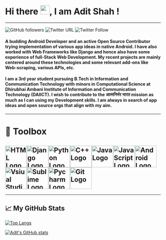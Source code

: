 # Hi there <img src="https://raw.githubusercontent.com/MartinHeinz/MartinHeinz/master/wave.gif" width="30px">, I am Adit Shah !
---
![GitHub followers](https://img.shields.io/github/followers/adit19shah?style=social)
![Twitter URL](https://img.shields.io/twitter/url?style=social&url=https%3A%2F%2Ftwitter.com%2FAditSha16934402)
![Twitter Follow](https://img.shields.io/twitter/follow/AditSha16934402?style=social)

#### A budding Android Developer and an active Open Source Contributor trying implementation of various app ideas in native Android. I have also worked with Web Frameworks like Django and hence also have some experience of full-Stack Web Development. My recent projects are mainly centered around these technologies and some relevant add-ons like Web-scraping, various APIs, etc.

#### I am a 3rd year student pursuing B.Tech in Information and Communication Technology with minors in Computational Science at Dhirubhai Ambani Institute of Information and Communication Technology (DAIICT). I wish to contribute to the आत्मनिर्भर भारत mission as much as I can using my Development skills. I am always in search of app ideas and open source orgs that align with my aim. 
---

# 🧰 Toolbox
 
<img src="https://cdn.worldvectorlogo.com/logos/html5-2.svg" alt="HTML Logo" width="70" height="70"/><img src="https://cdn.worldvectorlogo.com/logos/django-community.svg" alt="Django Logo" width="70" height="70"/><img src="https://cdn.worldvectorlogo.com/logos/python-5.svg" alt="Python Logo" width="70" height="70"/><img src="https://cdn.worldvectorlogo.com/logos/c.svg" alt="C++ Logo" width="70" height="70"/><img src="https://cdn.worldvectorlogo.com/logos/java-4.svg" alt="Java Logo" width="70" height="70"/><img src="https://cdn.worldvectorlogo.com/logos/logo-javascript.svg" alt="JavaScript Logo" width="70" height="70"/><img src="https://cdn.worldvectorlogo.com/logos/android.svg" alt="Android Logo" width="70" height="70"/><img src="https://cdn.worldvectorlogo.com/logos/visual-studio-code-1.svg" alt="Vsiual Studio Code Logo" width="70" height="70"/><img src="https://cdn.worldvectorlogo.com/logos/sublime-text.svg" alt="Sublime Logo" width="70" height="70"/><img src="https://cdn.worldvectorlogo.com/logos/pycharm-1.svg" alt="Pycharm Logo" width="70" height="70"/><img src="https://cdn.worldvectorlogo.com/logos/git.svg" alt="Git Logo" width="70" height="70"/>
---

---

## &#x1f4c8; My GitHub Stats

[![Top Langs](https://github-readme-stats.vercel.app/api/top-langs/?username=adit19shah&theme=radical)](https://github.com/anuraghazra/github-readme-stats)

[![Adit's GitHub stats](https://github-readme-stats.vercel.app/api?username=adit19shah&theme=radical)](https://github.com/anuraghazra/github-readme-stats)

<!--
**adit19shah/adit19shah** is a ✨ _special_ ✨ repository because its `README.md` (this file) appears on your GitHub profile.

Here are some ideas to get you started:

- 🔭 I’m currently working on ...
- 🌱 I’m currently learning ...
- 👯 I’m looking to collaborate on ...
- 🤔 I’m looking for help with ...
- 💬 Ask me about ...
- 📫 How to reach me: ...
- 😄 Pronouns: ...
- ⚡ Fun fact: ...
-->
